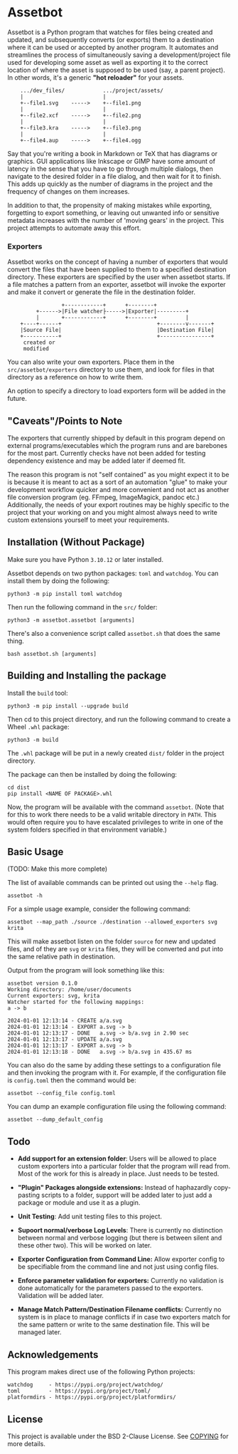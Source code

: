 Assetbot
================================================================================

Assetbot is a Python program that watches for files being created and updated,
and subsequently converts (or exports) them to a destination where it can be
used or accepted by another program. It automates and streamlines the process
of simultaneously saving a development/project file used for developing some
asset as well as exporting it to the correct location of where the asset is
supposed to be used (say, a parent project). In other words, it's a generic
**"hot reloader"** for your assets.

```
    .../dev_files/            .../project/assets/
    |                         |
    +--file1.svg    ----->    +--file1.png
    |                         |
    +--file2.xcf    ----->    +--file2.png
    |                         |
    +--file3.kra    ----->    +--file3.png
    |                         |
    +--file4.aup    ----->    +--file4.ogg
```

Say that you're writing a book in Markdown or TeX that has diagrams or graphics.
GUI applications like Inkscape or GIMP have some amount of latency in the sense
that you have to go through multiple dialogs, then navigate to the desired
folder in a file dialog, and then wait for it to finish. This adds up quickly as
the number of diagrams in the project and the frequency of changes on them
increases.

In addition to that, the propensity of making mistakes while exporting,
forgetting to export something, or leaving out unwanted info or sensitive
metadata increases with the number of 'moving gears' in the project. This
project attempts to automate away this effort.

### Exporters

Assetbot works on the concept of having a number of exporters that would convert
the files that have been supplied to them to a specified destination directory.
These exporters are specified by the user when assetbot starts. If a file
matches a pattern from an exporter, assetbot will invoke the exporter and make
it convert or generate the file in the destination folder.

```
                 +------------+      +--------+
         +------>|File watcher├----->|Exporter|---------+
         |       +------------+      +--------+         |
    +----+------+                              +--------v-------+
    |Source File|                              |Destination File|
    +-----------+                              +----------------+
     created or
     modified
```

You can also write your own exporters. Place them in the
`src/assetbot/exporters` directory to use them, and look for files in that
directory as a reference on how to write them.

An option to specify a directory to load exporters form will be added in the
future.

## "Caveats"/Points to Note

The exporters that currently shipped by default in this program depend on
external programs/executables which the program runs and are barebones for the
most part. Currently checks have not been added for testing dependency existence
and may be added later if deemed fit.

The reason this program is not "self contained" as you might expect it to be is
because it is meant to act as a sort of an automation "glue" to make your
development workflow quicker and more convenient and not act as another file
conversion program (eg. FFmpeg, ImageMagick, pandoc etc.) Additionally, the
needs of your export routines may be highly specific to the project that your
working on and you might almost always need to write custom extensions yourself
to meet your requirements.


## Installation (Without Package)

Make sure you have Python `3.10.12` or later installed.

Assetbot depends on two python packages: `toml` and `watchdog`. You can install
them by doing the following:

```
python3 -m pip install toml watchdog
```

Then run the following command in the `src/` folder:

```
python3 -m assetbot.assetbot [arguments]
```

There's also a convenience script called `assetbot.sh` that does the same thing.

```
bash assetbot.sh [arguments]
```

## Building and Installing the package

Install the `build` tool:

```
python3 -m pip install --upgrade build
```

Then cd to this project directory, and run the following command to create a
Wheel `.whl` package:

```
python3 -m build
```

The `.whl` package will be put in a newly created `dist/` folder in the project
directory.


The package can then be installed by doing the following:

```
cd dist
pip install <NAME OF PACKAGE>.whl
```

Now, the program will be available with the command `assetbot`. (Note that for
this to work there needs to be a valid writable directory in `PATH`. This would
often require you to have escalated privileges to write in one of the system
folders specified in that environment variable.)


## Basic Usage

(TODO: Make this more complete)

The list of available commands can be printed out using the `--help` flag.

```
assetbot -h
```

For a simple usage example, consider the following command:

```
assetbot --map_path ./source ./destination --allowed_exporters svg krita
```

This will make assetbot listen on the folder `source` for new and updated files,
and of they are `svg` or `krita` files, they will be converted and put into the
same relative path in destination.

Output from the program will look something like this:

```
assetbot version 0.1.0
Working directory: /home/user/documents
Current exporters: svg, krita
Watcher started for the following mappings:
a -> b

2024-01-01 12:13:14 - CREATE a/a.svg
2024-01-01 12:13:14 - EXPORT a.svg -> b
2024-01-01 12:13:17 - DONE   a.svg -> b/a.svg in 2.90 sec
2024-01-01 12:13:17 - UPDATE a/a.svg
2024-01-01 12:13:17 - EXPORT a.svg -> b
2024-01-01 12:13:18 - DONE   a.svg -> b/a.svg in 435.67 ms
```

You can also do the same by adding these settings to a configuration file and
then invoking the program with it. For example, if the configuration file is
`config.toml` then the command would be:

```
assetbot --config_file config.toml
```

You can dump an example configuration file using the following command:

```
assetbot --dump_default_config
```

## Todo

* **Add support for an extension folder**: Users will be allowed to place custom
  exporters into a particular folder that the program will read from. Most of
  the work for this is already in place. Just needs to be tested.

* **"Plugin" Packages alongside extensions:** Instead of haphazardly copy-pasting
  scripts to a folder, support will be added later to just add a package or
  module and use it as a plugin.

* **Unit Testing**: Add unit testing files to this project.

* **Supoort normal/verbose Log Levels**: There is currently no distinction
  between normal and verbose logging (but there is between silent and these
  other two). This will be worked on later.

* **Exporter Configuration from Command Line:** Allow exporter config to be
  specifiable from the command line and not just using config files.

* **Enforce parameter validation for exporters:** Currently no validation is
  done automatically for the parameters passed to the exporters. Validation will
  be added later.

* **Manage Match Pattern/Destination Filename conflicts:** Currently no system
  is in place to manage conflicts if in case two exporters match for the same
  pattern or write to the same destination file. This will be managed later.

## Acknowledgements

This program makes direct use of the following Python projects:

```
watchdog     - https://pypi.org/project/watchdog/
toml         - https://pypi.org/project/toml/
platformdirs - https://pypi.org/project/platformdirs/
```

## License

This project is available under the BSD 2-Clause License. See [COPYING][license]
for more details.


[license]: ./COPYING
